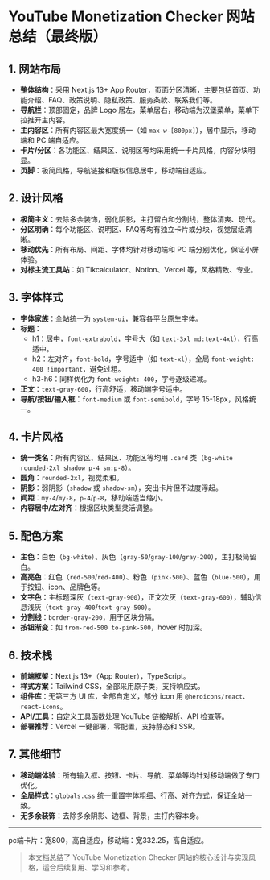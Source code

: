 # YouTube Monetization Checker 网站总结（最终版）

## 1. 网站布局
- **整体结构**：采用 Next.js 13+ App Router，页面分区清晰，主要包括首页、功能介绍、FAQ、政策说明、隐私政策、服务条款、联系我们等。
- **导航栏**：顶部固定，品牌 Logo 居左，菜单居右，移动端为汉堡菜单，菜单下拉推开主内容。
- **主内容区**：所有内容区最大宽度统一（如 `max-w-[800px]`），居中显示，移动端和 PC 端自适应。
- **卡片/分区**：各功能区、结果区、说明区等均采用统一卡片风格，内容分块明显。
- **页脚**：极简风格，导航链接和版权信息居中，移动端自适应。

## 2. 设计风格
- **极简主义**：去除多余装饰，弱化阴影，主打留白和分割线，整体清爽、现代。
- **分区明确**：每个功能区、说明区、FAQ等均有独立卡片或分块，视觉层级清晰。
- **移动优先**：所有布局、间距、字体均针对移动端和 PC 端分别优化，保证小屏体验。
- **对标主流工具站**：如 Tikcalculator、Notion、Vercel 等，风格精致、专业。

## 3. 字体样式
- **字体家族**：全站统一为 `system-ui`，兼容各平台原生字体。
- **标题**：
  - h1：居中，`font-extrabold`，字号大（如 `text-3xl md:text-4xl`），行高适中。
  - h2：左对齐，`font-bold`，字号适中（如 `text-xl`），全局 `font-weight: 400 !important`，避免过粗。
  - h3-h6：同样优化为 `font-weight: 400`，字号逐级递减。
- **正文**：`text-gray-600`，行高舒适，移动端字号适中。
- **导航/按钮/输入框**：`font-medium` 或 `font-semibold`，字号 15-18px，风格统一。

## 4. 卡片风格
- **统一类名**：所有内容区、结果区、功能区等均用 `.card` 类（`bg-white rounded-2xl shadow p-4 sm:p-8`）。
- **圆角**：`rounded-2xl`，视觉柔和。
- **阴影**：弱阴影（`shadow` 或 `shadow-sm`），突出卡片但不过度浮起。
- **间距**：`my-4`/`my-8`，`p-4`/`p-8`，移动端适当缩小。
- **内容居中/左对齐**：根据区块类型灵活调整。

## 5. 配色方案
- **主色**：白色（`bg-white`）、灰色（`gray-50`/`gray-100`/`gray-200`），主打极简留白。
- **高亮色**：红色（`red-500`/`red-400`）、粉色（`pink-500`）、蓝色（`blue-500`），用于按钮、icon、品牌色等。
- **文字色**：主标题深灰（`text-gray-900`），正文次灰（`text-gray-600`），辅助信息浅灰（`text-gray-400`/`text-gray-500`）。
- **分割线**：`border-gray-200`，用于区块分隔。
- **按钮渐变**：如 `from-red-500 to-pink-500`，hover 时加深。

## 6. 技术栈
- **前端框架**：Next.js 13+（App Router），TypeScript。
- **样式方案**：Tailwind CSS，全部采用原子类，支持响应式。
- **组件库**：无第三方 UI 库，全部自定义，部分 icon 用 `@heroicons/react`、`react-icons`。
- **API/工具**：自定义工具函数处理 YouTube 链接解析、API 检查等。
- **部署推荐**：Vercel 一键部署，零配置，支持静态和 SSR。

## 7. 其他细节
- **移动端体验**：所有输入框、按钮、卡片、导航、菜单等均针对移动端做了专门优化。
- **全局样式**：`globals.css` 统一重置字体粗细、行高、对齐方式，保证全站一致。
- **无多余装饰**：去除多余阴影、边框、背景，主打内容本身。

---
pc端卡片：宽800，高自适应，移动端：宽332.25，高自适应。

> 本文档总结了 YouTube Monetization Checker 网站的核心设计与实现风格，适合后续复用、学习和参考。 